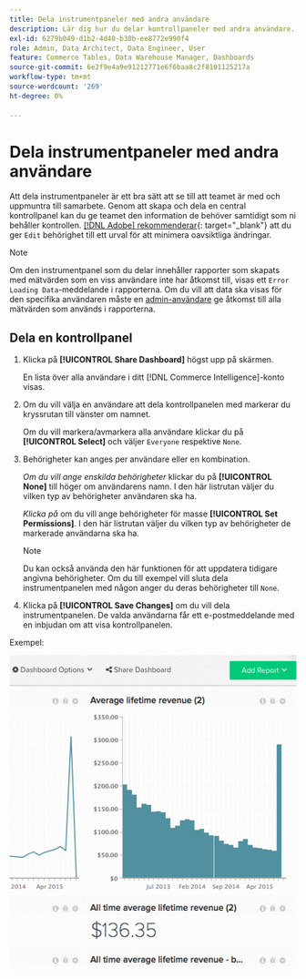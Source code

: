 ```yaml
---
title: Dela instrumentpaneler med andra användare
description: Lär dig hur du delar kontrollpaneler med andra användare.
exl-id: 6279b049-d1b2-4d40-b30b-ee8772e990f4
role: Admin, Data Architect, Data Engineer, User
feature: Commerce Tables, Data Warehouse Manager, Dashboards
source-git-commit: 6e2f9e4a9e91212771e6f6baa8c2f8101125217a
workflow-type: tm+mt
source-wordcount: '269'
ht-degree: 0%

---
```


# Dela instrumentpaneler med andra användare

Att dela instrumentpaneler är ett bra sätt att se till att teamet är med och uppmuntra till samarbete. Genom att skapa och dela en central kontrollpanel kan du ge teamet den information de behöver samtidigt som ni behåller kontrollen. [[!DNL Adobe] rekommenderar](../../best-practices/share-dashboard-best-practice.md){: target="_blank"} att du ger `Edit` behörighet till ett urval för att minimera oavsiktliga ändringar.

>[!NOTE]
>
>Om den instrumentpanel som du delar innehåller rapporter som skapats med mätvärden som en viss användare inte har åtkomst till, visas ett `Error Loading Data`-meddelande i rapporterna. Om du vill att data ska visas för den specifika användaren måste en [admin-användare](../../administrator/user-management/user-management.md) ge åtkomst till alla mätvärden som används i rapporterna.

## Dela en kontrollpanel

1. Klicka på **[!UICONTROL Share Dashboard]** högst upp på skärmen.

   En lista över alla användare i ditt [!DNL Commerce Intelligence]-konto visas.

1. Om du vill välja en användare att dela kontrollpanelen med markerar du kryssrutan till vänster om namnet.

   Om du vill markera/avmarkera alla användare klickar du på **[!UICONTROL Select]** och väljer `Everyone` respektive `None`.

1. Behörigheter kan anges per användare eller en kombination.

   *Om du vill ange enskilda behörigheter* klickar du på **[!UICONTROL None]** till höger om användarens namn. I den här listrutan väljer du vilken typ av behörigheter användaren ska ha.

   *Klicka på* om du vill ange behörigheter för masse **[!UICONTROL Set Permissions]**. I den här listrutan väljer du vilken typ av behörigheter de markerade användarna ska ha.

   >[!NOTE]
   >
   >Du kan också använda den här funktionen för att uppdatera tidigare angivna behörigheter. Om du till exempel vill sluta dela instrumentpanelen med någon anger du deras behörigheter till `None`.

1. Klicka på **[!UICONTROL Save Changes]** om du vill dela instrumentpanelen. De valda användarna får ett e-postmeddelande med en inbjudan om att visa kontrollpanelen.

Exempel:

![dela instrumentpanel](../../assets/Share_Dashboards.gif)
